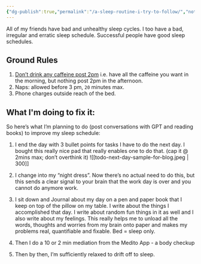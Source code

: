 ```yaml
---
{"dg-publish":true,"permalink":"/a-sleep-routine-i-try-to-follow/","noteIcon":"","created":"2025-09-22T19:50:05.692+05:30","updated":"2025-09-22T19:54:43.407+05:30"}
---
```



All of my friends have bad and unhealthy sleep cycles. I too have a bad, irregular and erratic sleep schedule. Successful people have good sleep schedules.
## **Ground Rules**

1. [Don’t drink any caffeine post 2pm](https://pmc.ncbi.nlm.nih.gov/articles/PMC3805807/) i.e. have all the caffeine you want in the morning, but nothing post 2pm in the afternoon.
2. Naps: allowed before 3 pm, `20` minutes max.
3. Phone charges outside reach of the bed.

## What I'm doing to fix it:

So here’s what I’m planning to do (post conversations with GPT and reading books) to improve my sleep schedule:

1. I end the day with 3 bullet points for tasks I have to do the next day. I bought this really nice pad that really enables one to do that. (cap it @ 2mins max; don’t overthink it)
	![[todo-next-day-sample-for-blog.jpeg \| 300]]


2. I change into my “night dress”. Now there’s no actual need to do this, but this sends a clear signal to your brain that the work day is over and you cannot do anymore work.
    
3. I sit down and Journal about my day on a pen and paper book that I keep on top of the pillow on my table. I write about the things I accomplished that day. I write about random fun things in it as well and I also write about my feelings. This really helps me to unload all the words, thoughts and worries from my brain onto paper and makes my problems real, quantifiable and fixable. Bed = sleep only.
    
4. Then I do a 10 or 2 min mediation from the Medito App - a body checkup
    
5. Then by then, I’m sufficiently relaxed to drift off to sleep.